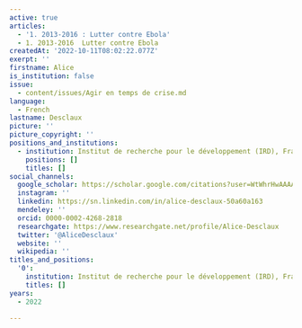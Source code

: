 ```yaml
---
active: true
articles:
  - '1. 2013-2016 : Lutter contre Ebola'
  - 1. 2013-2016  Lutter contre Ebola
createdAt: '2022-10-11T08:02:22.077Z'
exerpt: ''
firstname: Alice
is_institution: false
issue:
  - content/issues/Agir en temps de crise.md
language:
  - French
lastname: Desclaux
picture: ''
picture_copyright: ''
positions_and_institutions:
  - institution: Institut de recherche pour le développement (IRD), France
    positions: []
    titles: []
social_channels:
  google_scholar: https://scholar.google.com/citations?user=WtWhrHwAAAAJ&hl=en
  instagram: ''
  linkedin: https://sn.linkedin.com/in/alice-desclaux-50a60a163
  mendeley: ''
  orcid: 0000-0002-4268-2818
  researchgate: https://www.researchgate.net/profile/Alice-Desclaux
  twitter: '@AliceDesclaux'
  website: ''
  wikipedia: ''
titles_and_positions:
  '0':
    institution: Institut de recherche pour le développement (IRD), France
    titles: []
years:
  - 2022

---
```

